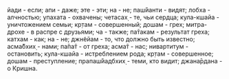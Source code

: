 йади - если; апи - даже; эте - эти; на - не; паш́йанти - видят; лобха - алчностью; упахата - охвачены; четасах̣ - те, чьи сердца; кула-кшайа - уничтожением семьи; кр̣там - совершенный; дошам - грех; митра-дрохе - в распре с друзьями; ча - также; па̄такам - результат греха; катхам - как; на - не; джн̃ейам - то, что должно быть известно; асма̄бхих̣ - нами; па̄па̄т - от греха; асма̄т - нас; нивартитум - остановить; кула-кшайа - истреблением рода; кр̣там - совершенное; дошам - преступление; прапаш́йадбхих̣ - теми, кто видит; джана̄рдана - о Кришна.